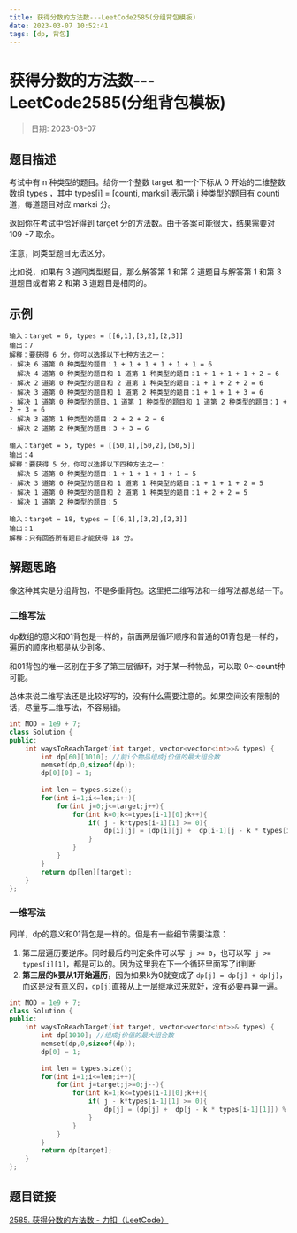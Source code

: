 ```yaml
---
title: 获得分数的方法数---LeetCode2585(分组背包模板)
date: 2023-03-07 10:52:41
tags: [dp, 背包]
---
```

# 获得分数的方法数---LeetCode2585(分组背包模板)
> 日期: 2023-03-07

## 题目描述

考试中有 n 种类型的题目。给你一个整数 target 和一个下标从 0 开始的二维整数数组 types ，其中 types[i] = [counti, marksi] 表示第 i 种类型的题目有 counti 道，每道题目对应 marksi 分。

返回你在考试中恰好得到 target 分的方法数。由于答案可能很大，结果需要对 109 +7 取余。

注意，同类型题目无法区分。

比如说，如果有 3 道同类型题目，那么解答第 1 和第 2 道题目与解答第 1 和第 3 道题目或者第 2 和第 3 道题目是相同的。

## 示例

```
输入：target = 6, types = [[6,1],[3,2],[2,3]]
输出：7
解释：要获得 6 分，你可以选择以下七种方法之一：
- 解决 6 道第 0 种类型的题目：1 + 1 + 1 + 1 + 1 + 1 = 6
- 解决 4 道第 0 种类型的题目和 1 道第 1 种类型的题目：1 + 1 + 1 + 1 + 2 = 6
- 解决 2 道第 0 种类型的题目和 2 道第 1 种类型的题目：1 + 1 + 2 + 2 = 6
- 解决 3 道第 0 种类型的题目和 1 道第 2 种类型的题目：1 + 1 + 1 + 3 = 6
- 解决 1 道第 0 种类型的题目、1 道第 1 种类型的题目和 1 道第 2 种类型的题目：1 + 2 + 3 = 6
- 解决 3 道第 1 种类型的题目：2 + 2 + 2 = 6
- 解决 2 道第 2 种类型的题目：3 + 3 = 6
```

```
输入：target = 5, types = [[50,1],[50,2],[50,5]]
输出：4
解释：要获得 5 分，你可以选择以下四种方法之一：
- 解决 5 道第 0 种类型的题目：1 + 1 + 1 + 1 + 1 = 5
- 解决 3 道第 0 种类型的题目和 1 道第 1 种类型的题目：1 + 1 + 1 + 2 = 5
- 解决 1 道第 0 种类型的题目和 2 道第 1 种类型的题目：1 + 2 + 2 = 5
- 解决 1 道第 2 种类型的题目：5
```

```
输入：target = 18, types = [[6,1],[3,2],[2,3]]
输出：1
解释：只有回答所有题目才能获得 18 分。
```



## 解题思路

像这种其实是分组背包，不是多重背包。这里把二维写法和一维写法都总结一下。

### 二维写法

dp数组的意义和01背包是一样的，前面两层循环顺序和普通的01背包是一样的，遍历的顺序也都是从少到多。

和01背包的唯一区别在于多了第三层循环，对于某一种物品，可以取 0～count种可能。

总体来说二维写法还是比较好写的，没有什么需要注意的。如果空间没有限制的话，尽量写二维写法，不容易错。

```c++
int MOD = 1e9 + 7;
class Solution {
public:
    int waysToReachTarget(int target, vector<vector<int>>& types) {
        int dp[60][1010]; //前i个物品组成j价值的最大组合数
        memset(dp,0,sizeof(dp));
        dp[0][0] = 1;
        
        int len = types.size();
        for(int i=1;i<=len;i++){
            for(int j=0;j<=target;j++){
                for(int k=0;k<=types[i-1][0];k++){
                    if( j - k*types[i-1][1] >= 0){
                        dp[i][j] = (dp[i][j] +  dp[i-1][j - k * types[i-1][1]]) % MOD;
                    }
                }
            }
        }
        return dp[len][target];
    }
};
```

### 一维写法

同样，dp的意义和01背包是一样的。但是有一些细节需要注意：

1. 第二层遍历要逆序。同时最后的判定条件可以写` j >= 0`，也可以写` j >= types[i][1]`，都是可以的。因为这里我在下一个循环里面写了if判断
2. **第三层的k要从1开始遍历**，因为如果k为0就变成了 `dp[j] = dp[j] + dp[j]`，而这是没有意义的，`dp[j]`直接从上一层继承过来就好，没有必要再算一遍。

```c++
int MOD = 1e9 + 7;
class Solution {
public:
    int waysToReachTarget(int target, vector<vector<int>>& types) {
        int dp[1010]; //组成j价值的最大组合数
        memset(dp,0,sizeof(dp));
        dp[0] = 1;
        
        int len = types.size();
        for(int i=1;i<=len;i++){
            for(int j=target;j>=0;j--){
                for(int k=1;k<=types[i-1][0];k++){
                    if( j - k*types[i-1][1] >= 0){
                        dp[j] = (dp[j] +  dp[j - k * types[i-1][1]]) % MOD;
                    }
                }
            }
        }
        return dp[target];
    }
};
```



## 题目链接

[2585. 获得分数的方法数 - 力扣（LeetCode）](https://leetcode.cn/problems/number-of-ways-to-earn-points/)